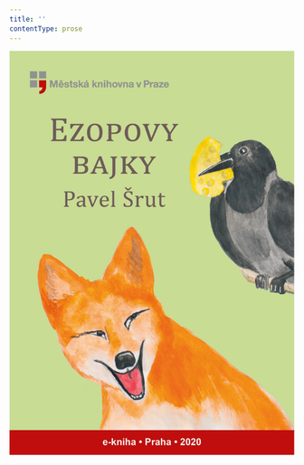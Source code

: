 ```yaml
---
title: ''
contentType: prose
---
```


<section>

![obalka_ezopovy_bajky.jpg](./resources/obalka_ezopovy_bajky_fmt.jpeg)

</section>
